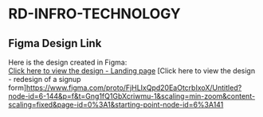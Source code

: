 # RD-INFRO-TECHNOLOGY
## Figma Design Link

Here is the design created in Figma:  
[Click here to view the design - Landing page](https://www.figma.com/design/3pSvbPGF1DpPqBC8KrrP14/Untitled?node-id=0-1&p=f&t=N38pzl0BFt2UnV3H-0)
[Click here to view the design - redesign of a signup form]https://www.figma.com/proto/FjHLIxQpd20EaOtcrbIxoX/Untitled?node-id=6-144&p=f&t=Gng1fQ1GbXcriwmu-1&scaling=min-zoom&content-scaling=fixed&page-id=0%3A1&starting-point-node-id=6%3A141
